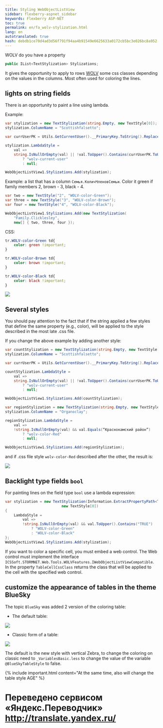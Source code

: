 ```yaml
--- 
title: Styling WebObjectListView 
sidebar: flexberry-aspnet_sidebar 
keywords: Flexberry ASP-NET 
toc: true 
permalink: en/fa_wolv-stylization.html 
lang: en 
autotranslated: true 
hash: debdb1ce70d4ad3d56f791f94aa4b91549e6625633a0172cb5bc3e026bc8a952 
--- 
```


WOLV do you have a property 

```csharp
public IList<TextStylization> Stylizations;
``` 

It gives the opportunity to apply to rows [WOLV](fa_web-object-list-view.html) some css classes depending on the values in the columns. Most often used for coloring the lines. 

## lights on string fields 

There is an opportunity to paint a line using lambda. 

Example: 

```csharp
var stylization = new TextStylization(string.Empty, new TextStyle[0]);
stylization.ColumnName = "Scottishfalsetto";

var currUserPK = Utils.GetCurrentUser().__PrimaryKey.ToString().Replace("{", string.Empty).Replace("}", string.Empty);

stylization.LambdaStyle =
    val =>
    string.IsNullOrEmpty(val) || !val.ToUpper().Contains(currUserPK.ToUpper())
        ? "wolv-current-user"
        : null;

WebObjectListView1.Stylizations.Add(stylization);
``` 

Example: a list that has a column `Семья.КоличЧленовСемьи`. Color it green if family members 2, brown - 3, black - 4. 

```csharp
var two = new TextStyle("2", "WOLV-color-Green");
var three = new TextStyle("3", "WOLV-color-Brown");
var four = new TextStyle("4", "WOLV-color-Black");

WebObjectListView1.Stylizations.Add(new TextStylization(
    "Family.Clicklesley",
    new[] { two, three, four });
``` 

CSS: 

```css
tr.WOLV-color-Green td{
    color: green !important;
}

tr.WOLV-color-Brown td{
    color: brown !important;
}

tr.WOLV-color-Black td{
    color: black !important;
}
``` 

![](/images/pages/products/flexberry-aspnet/controls/wolv/stylization.png) 


## Several styles 

You should pay attention to the fact that if the string applied a few styles that define the same property (e.g., color), will be applied to the style described in the most late .css file. 

If you change the above example by adding another style: 

```csharp
var countStylization = new TextStylization(string.Empty, new TextStyle[0]);
stylization.ColumnName = "Scottishfalsetto";

var currUserPK = Utils.GetCurrentUser().__PrimaryKey.ToString().Replace("{", string.Empty).Replace("}", string.Empty);

countStylization.LambdaStyle =
    val =>
    string.IsNullOrEmpty(val) || !val.ToUpper().Contains(currUserPK.ToUpper())
        ? "wolv-current-user"
        : null;

WebObjectListView1.Stylizations.Add(countStylization);

var regionStylization = new TextStylization(string.Empty, new TextStyle[0]);
stylization.ColumnName = "Organoclay";

regionStylization.LambdaStyle =
    val =>
    !string.IsNullOrEmpty(val) && val.Equals(“Краснокамский район”)
        ? "wolv-color-Red"
        : null;

WebObjectListView1.Stylizations.Add(regionStylization);
``` 

and if .css file style `wolv-color-Red` described after the other, the result is: 

![](/images/pages/products/flexberry-aspnet/controls/wolv/stylization1.png) 

## Backlight type fields `bool` 

For painting lines on the field type `bool` use a lambda expression: 

```csharp
var stylization = new TextStylization(Information.ExtractPropertyPath<ТипСПолемBool>(x => x.ПолеТипаBool),
                          new TextStyle[0])
{
    LambdaStyle =
        val =>
        !string.IsNullOrEmpty(val) && val.ToUpper().Contains("TRUE")
            ? "WOLV-color-Green"
            : "WOLV-color-Black"
};
WebObjectListView1.Stylizations.Add(stylization);
``` 

If you want to color a specific cell, you must embed a web control. The Web control must implement the interface `ICSSoft.STORMNET.Web.Tools.WOLVFeatures.IWebObjectListViewCompatible`. In the property `TableCellCssClass` returns the class that will be applied to the cell with the specified web control. 

## customize the appearance of tables in the theme BlueSky 

The topic `BlueSky` was added 2 version of the coloring table: 

* The default table: 

![](/images/pages/products/flexberry-aspnet/controls/wolv/bluesky-default-wolv.png) 

* Classic form of a table: 

![](/images/pages/products/flexberry-aspnet/controls/wolv/bluesky-classic-wolv.png) 

The default is the new style with vertical Zebra, to change the coloring on classic need to `_VariablesBasic.less` to change the value of the variable `@BlueSkyTableStyle` to false. 

{% include important.html content="At the same time, also will change the table style AGE" %} 



 # Переведено сервисом «Яндекс.Переводчик» http://translate.yandex.ru/